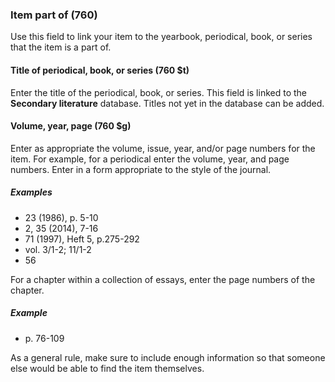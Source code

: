 ### Item part of (760)

Use this field to link your item to the yearbook, periodical, book, or series that the item is a part of.

#### Title of periodical, book, or series (760 $t)

Enter the title of the periodical, book, or series. This field is linked to the **Secondary literature** database. Titles not yet in the database can be added.

#### Volume, year, page (760 $g)

Enter as appropriate the volume, issue, year, and/or page numbers for the item. For example, for a periodical enter the volume, year, and page numbers. Enter in a form appropriate to the style of the journal.

##### Examples

- 23 (1986), p. 5-10
- 2, 35 (2014), 7-16
- 71 (1997), Heft 5, p.275-292
- vol. 3/1-2; 11/1-2
- 56

For a chapter within a collection of essays, enter the page numbers of the chapter.

##### Example

- p. 76-109

As a general rule, make sure to include enough information so that someone else would be able to find the item themselves.
